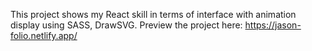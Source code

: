 This project shows my React skill in terms of interface with animation display using SASS, DrawSVG. Preview the project here: https://jason-folio.netlify.app/
